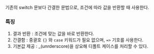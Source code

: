 기존의 switch 문보다 간결한 문법으로, 조건에 따라 값을 반환할 때 사용한다.

### 특징
1. 결과 반환 : 조건에 맞는 값을 바로 반환한다.
2. 간결함 : 중괄호 `{}` 와 `case` 키워드가 필요 없으며, `=>` 기호를 사용한다.
3. 기본값 제공 : \_(unrderscore)을 상요해 디폴트 케이스를 처리할 수 있다.

```csharp

```